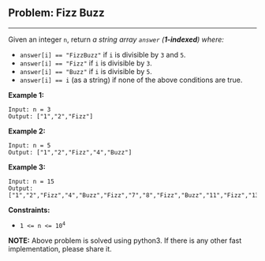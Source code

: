 ## Problem: Fizz Buzz
---

Given an integer `n`, return *a string array `answer` (**1-indexed**) where:*

- `answer[i] == "FizzBuzz"` if `i` is divisible by `3` and `5`.
- `answer[i] == "Fizz"` if `i` is divisible by `3`.
- `answer[i] == "Buzz"` if `i` is divisible by `5`.
- `answer[i] == i` (as a string) if none of the above conditions are true.


**Example 1:**
```
Input: n = 3
Output: ["1","2","Fizz"]
```

**Example 2:**
```
Input: n = 5
Output: ["1","2","Fizz","4","Buzz"]
```

**Example 3:**
```
Input: n = 15
Output: ["1","2","Fizz","4","Buzz","Fizz","7","8","Fizz","Buzz","11","Fizz","13","14","FizzBuzz"]
```

**Constraints:**
- <code>1 <= n <= 10<sup>4</sup></code>

**NOTE:**
Above problem is solved using python3. If there is any other fast implementation, please share it.

